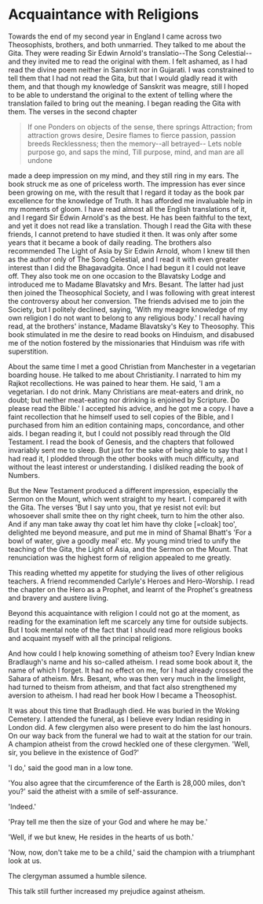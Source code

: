 # Acquaintance with Religions
Towards the end of my second year in England I came across two Theosophists, brothers, and both unmarried. They talked to me about the Gita. They were reading Sir Edwin Arnold's translatio--The Song Celestial--and they invited me to read the original with them. I felt ashamed, as I had read the divine poem neither in Sanskrit nor in Gujarati. I was constrained to tell them that I had not read the Gita, but that I would gladly read it with them, and that though my knowledge of Sanskrit was meagre, still I hoped to be able to understand the original to the extent of telling where the translation failed to bring out the meaning. I began reading the Gita with them. The verses in the second chapter

> If one 
Ponders on objects of the sense, there springs 
Attraction; from attraction grows desire, 
Desire flames to fierce passion, passion breeds 
Recklessness; then the memory--all betrayed-- 
Lets noble purpose go, and saps the mind, 
Till purpose, mind, and man are all undone

made a deep impression on my mind, and they still ring in my ears. The book struck me as one of priceless worth. The impression has ever since been growing on me, with the result that I regard it today as the book par excellence for the knowledge of Truth. It has afforded me invaluable help in my moments of gloom. I have read almost all the English translations of it, and I regard Sir Edwin Arnold's as the best. He has been faithful to the text, and yet it does not read like a translation. Though I read the Gita with these friends, I cannot pretend to have studied it then. It was only after some years that it became a book of daily reading.
The brothers also recommended The Light of Asia by Sir Edwin Arnold, whom I knew till then as the author only of The Song Celestial, and I read it with even greater interest than I did the Bhagavadgita. Once I had begun it I could not leave off. They also took me on one occasion to the Blavatsky Lodge and introduced me to Madame Blavatsky and Mrs. Besant. The latter had just then joined the Theosophical Society, and I was following with great interest the controversy about her conversion. The friends advised me to join the Society, but I politely declined, saying, 'With my meagre knowledge of my own religion I do not want to belong to any religious body.' I recall having read, at the brothers' instance, Madame Blavatsky's Key to Theosophy. This book stimulated in me the desire to read books on Hinduism, and disabused me of the notion fostered by the missionaries that Hinduism was rife with superstition.

About the same time I met a good Christian from Manchester in a vegetarian boarding house. He talked to me about Christianity. I narrated to him my Rajkot recollections. He was pained to hear them. He said, 'I am a vegetarian. I do not drink. Many Christians are meat-eaters and drink, no doubt; but neither meat-eating nor drinking is enjoined by Scripture. Do please read the Bible.' I accepted his advice, and he got me a copy. I have a faint recollection that he himself used to sell copies of the Bible, and I purchased from him an edition containing maps, concordance, and other aids. I began reading it, but I could not possibly read through the Old Testament. I read the book of Genesis, and the chapters that followed invariably sent me to sleep. But just for the sake of being able to say that I had read it, I plodded through the other books with much difficulty, and without the least interest or understanding. I disliked reading the book of Numbers.

But the New Testament produced a different impression, especially the Sermon on the Mount, which went straight to my heart. I compared it with the Gita. The verses 'But I say unto you, that ye resist not evil: but whosoever shall smite thee on thy right cheek, turn to him the other also. And if any man take away thy coat let him have thy cloke [=cloak] too', delighted me beyond measure, and put me in mind of Shamal Bhatt's 'For a bowl of water, give a goodly meal' etc. My young mind tried to unify the teaching of the Gita, the Light of Asia, and the Sermon on the Mount. That renunciation was the highest form of religion appealed to me greatly.

This reading whetted my appetite for studying the lives of other religious teachers. A friend recommended Carlyle's Heroes and Hero-Worship. I read the chapter on the Hero as a Prophet, and learnt of the Prophet's greatness and bravery and austere living.

Beyond this acquaintance with religion I could not go at the moment, as reading for the examination left me scarcely any time for outside subjects. But I took mental note of the fact that I should read more religious books and acquaint myself with all the principal religions.

And how could I help knowing something of atheism too? Every Indian knew Bradlaugh's name and his so-called atheism. I read some book about it, the name of which I forget. It had no effect on me, for I had already crossed the Sahara of atheism. Mrs. Besant, who was then very much in the limelight, had turned to theism from atheism, and that fact also strengthened my aversion to atheism. I had read her book How I became a Theosophist.

It was about this time that Bradlaugh died. He was buried in the Woking Cemetery. I attended the funeral, as I believe every Indian residing in London did. A few clergymen also were present to do him the last honours. On our way back from the funeral we had to wait at the station for our train. A champion atheist from the crowd heckled one of these clergymen. 'Well, sir, you believe in the existence of God?'

'I do,' said the good man in a low tone.

'You also agree that the circumference of the Earth is 28,000 miles, don't you?' said the atheist with a smile of self-assurance.

'Indeed.'

'Pray tell me then the size of your God and where he may be.'

'Well, if we but knew, He resides in the hearts of us both.'

'Now, now, don't take me to be a child,' said the champion with a triumphant look at us.

The clergyman assumed a humble silence.

This talk still further increased my prejudice against atheism.
